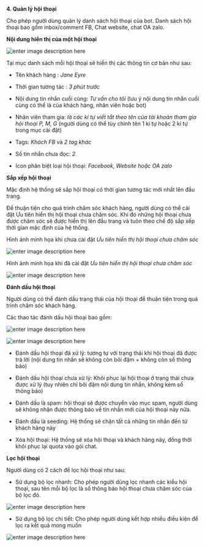 **4. Quản lý hội thoại**

Cho phép người dùng quản lý danh sách hội thoại của bot. Danh sách hội thoại bao gồm inbox/comment FB, Chat website, chat OA zalo. 

**Nội dung hiển thị của một hội thoại**

![enter image description here](https://chatbizfly.mediacdn.vn/2022/07/07/chatbot/img_71jpg1657188270.jpg)

Tại mục danh sách mỗi hội thoại sẽ hiển thị các thông tin cơ bản như sau:
 
 - Tên khách hàng : *Jane Eyre*
 
 - Thời gian tương tác : *3 phút trước*
 
 - Nội dung tin nhắn cuối cùng: *Tư vấn cho tôi* (lưu ý nội dung tin nhắn cuối cùng có thể là của khách hàng, nhân viên hoặc bot)
 
 - Nhân viên tham gia: *là các kí tự viết tắt theo tên của tài khoản tham gia hội thoại P, M, G* (người dùng có thể tùy chỉnh tên 1 kí tự hoặc 2 kí tự trong mục cài đặt)
 
 - Tags: *Khách FB* và *2 tag khác*
 
 - Số tin nhắn chưa đọc: *2*
 
 - Icon phân biệt loại hội thoại: *Facebook, Website hoặc OA zalo* 

**Sắp xếp hội thoại**

Mặc định hệ thống sẽ sắp hội thoại có thời gian tương tác mới nhất lên đầu trang. 

Để thuận tiện cho quá trình chăm sóc khách hàng, người dùng có thể cài đặt Ưu tiên hiển thị hội thoại chưa chăm sóc. Khi đó những hội thoại chưa được chăm sóc sẽ được hiển thị lên đầu trang và tuôn theo chế độ sắp xếp thời gian mặc định của hệ thống.

Hình ảnh minh họa khi chưa cài đặt *Ưu tiên hiển thị hội thoại chưa chăm sóc*

![enter image description here](https://chatbizfly.mediacdn.vn/2022/07/07/chatbot/img_72jpg1657190033.jpg)

Hình ảnh minh họa khi đã cài đặt *Ưu tiên hiển thị hội thoại chưa chăm sóc*

![enter image description here](https://chatbizfly.mediacdn.vn/2022/07/07/chatbot/img_73jpg1657190141.jpg)

**Đánh dấu hội thoại**

Người dùng có thể đánh dấu trạng thái của hội thoại để thuận tiện trong quá trình chăm sóc khách hàng. 

Các thao tác đánh dấu hội thoại bao gồm:

![enter image description here](https://chatbizfly.mediacdn.vn/2022/07/07/chatbot/img_74jpg1657190258.jpg)

![enter image description here](https://chatbizfly.mediacdn.vn/2022/07/07/chatbot/img_75jpg1657191054.jpg)

- Đánh dấu hội thoại đã xử lý: tương tự với trạng thái khi hội thoại đã được trả lời (nội dung tin nhắn sẽ không còn bôi đậm + không còn số thông báo)

- Đánh dấu hội thoại chưa xử lý: Khôi phục lại hội thoại ở trạng thái chưa được xử lý (tuy nhiên chỉ bôi đậm nội dung tin nhắn, không kèm số thông báo)

- Đánh dấu là spam: hội thoại sẽ được chuyển vào mục spam, người dùng sẽ không nhận được thông báo về tin nhắn mới của hội thoại này nữa.

- Đánh dấu là seeding: Hệ thống sẽ chặn tất cả những tin nhắn đến từ khách hàng này

- Xóa hội thoại: Hệ thống sẽ xóa hội thoại và khách hàng này, đồng thời khôi phục lại quota vào gói chat.

**Lọc hội thoại** 

Người dùng có 2 cách để lọc hội thoại như sau:

- Sử dụng bộ lọc nhanh: Cho phép người dùng lọc nhanh các kiểu hội thoại, sau tên mỗi bộ lọc là số thông báo hội thoại chưa chăm sóc của bộ lọc đó.
 
![enter image description here](https://chatbizfly.mediacdn.vn/2022/07/08/chatbot/img_76jpg1657251449.jpg)

- Sử dụng bộ lọc chi tiết: Cho phép người dùng kết hợp nhiều điều kiện để lọc ra kết quả mong muốn

![enter image description here](https://chatbizfly.mediacdn.vn/2022/07/08/chatbot/img_77jpg1657251724.jpg)




